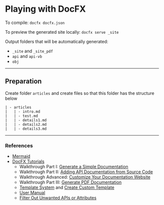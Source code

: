 # Playing with DocFX



To compile: `docfx docfx.json`

To preview the generated site locally: `docfx serve _site`

Output folders that will be automatically generated:

* `_site` and `_site_pdf`
* `api` and `api-vb`
* `obj`

---

## Preparation

Create folder `articles` and create files so that this folder has the structure below

```  
| - articles
|   | - intro.md
|   | - test.md
|   | - details1.md
|   | - details2.md
|   | - details3.md
```



---

### References

* [Mermaid](https://mermaid-js.github.io/)
* [DocFX Tutorials](https://docascode.github.io/template/tutorial/getting-started/)
  * Walkthrough Part I: [Generate a Simple Documentation](https://docascode.github.io/template/tutorial/walkthrough/walkthrough_create_a_docfx_project/)
  * Walkthrough Part II: [Adding API Documentation from Source Code](https://docascode.github.io/template/tutorial/walkthrough/walkthrough_create_a_docfx_project_2/)
  * Walkthrough Advanced: [Customize Your Documentation Website](https://docascode.github.io/template/tutorial/walkthrough/advanced_walkthrough/)
  * Walkthrough Part III: [Generate PDF Documentation](https://docascode.github.io/template/tutorial/walkthrough/walkthrough_generate_pdf/)
  * [Template System](https://docascode.github.io/template/tutorial/intro_template/) and [Create Custom Template](https://docascode.github.io/template/tutorial/howto_create_custom_template/)
  * [User Manual](https://docascode.github.io/template/tutorial/docfx.exe_user_manual/)
  * [Filter Out Unwanted APIs or Attributes](https://docascode.github.io/template/tutorial/howto_filter_out_unwanted_apis_attributes/)



